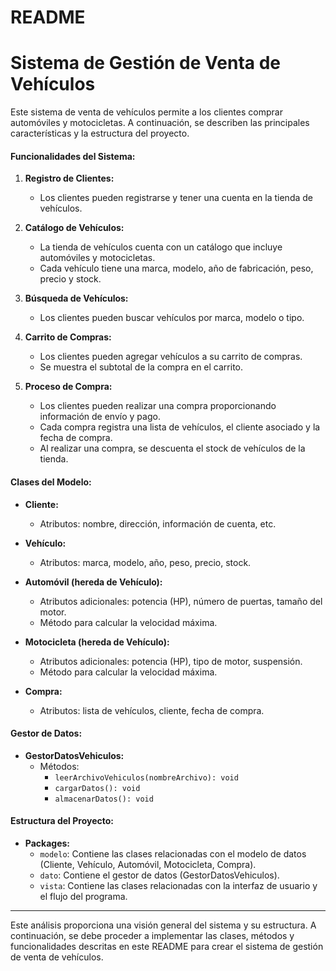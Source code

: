 # README

# Sistema de Gestión de Venta de Vehículos

Este sistema de venta de vehículos permite a los clientes comprar automóviles y motocicletas. A continuación, se describen las principales características y la estructura del proyecto.

#### Funcionalidades del Sistema:

1. **Registro de Clientes:**
    - Los clientes pueden registrarse y tener una cuenta en la tienda de vehículos.

2. **Catálogo de Vehículos:**
    - La tienda de vehículos cuenta con un catálogo que incluye automóviles y motocicletas.
    - Cada vehículo tiene una marca, modelo, año de fabricación, peso, precio y stock.

3. **Búsqueda de Vehículos:**
    - Los clientes pueden buscar vehículos por marca, modelo o tipo.

4. **Carrito de Compras:**
    - Los clientes pueden agregar vehículos a su carrito de compras.
    - Se muestra el subtotal de la compra en el carrito.

5. **Proceso de Compra:**
    - Los clientes pueden realizar una compra proporcionando información de envío y pago.
    - Cada compra registra una lista de vehículos, el cliente asociado y la fecha de compra.
    - Al realizar una compra, se descuenta el stock de vehículos de la tienda.

#### Clases del Modelo:

- **Cliente:**
    - Atributos: nombre, dirección, información de cuenta, etc.

- **Vehículo:**
    - Atributos: marca, modelo, año, peso, precio, stock.

- **Automóvil (hereda de Vehículo):**
    - Atributos adicionales: potencia (HP), número de puertas, tamaño del motor.
    - Método para calcular la velocidad máxima.

- **Motocicleta (hereda de Vehículo):**
    - Atributos adicionales: potencia (HP), tipo de motor, suspensión.
    - Método para calcular la velocidad máxima.

- **Compra:**
    - Atributos: lista de vehículos, cliente, fecha de compra.

#### Gestor de Datos:

- **GestorDatosVehiculos:**
    - Métodos:
        - `leerArchivoVehiculos(nombreArchivo): void`
        - `cargarDatos(): void`
        - `almacenarDatos(): void`

#### Estructura del Proyecto:

- **Packages:**
    - `modelo`: Contiene las clases relacionadas con el modelo de datos (Cliente, Vehículo, Automóvil, Motocicleta, Compra).
    - `dato`: Contiene el gestor de datos (GestorDatosVehiculos).
    - `vista`: Contiene las clases relacionadas con la interfaz de usuario y el flujo del programa.

---

Este análisis proporciona una visión general del sistema y su estructura. A continuación, se debe proceder a implementar las clases, métodos y funcionalidades descritas en este README para crear el sistema de gestión de venta de vehículos.
